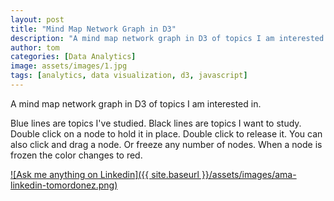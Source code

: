 ```yaml
---
layout: post
title: "Mind Map Network Graph in D3"
description: "A mind map network graph in D3 of topics I am interested in."
author: tom
categories: [Data Analytics]
image: assets/images/1.jpg
tags: [analytics, data visualization, d3, javascript]
---
```


A mind map network graph in D3 of topics I am interested in.

Blue lines are topics I've studied. Black lines are topics I want to study. Double click on a node to hold it in place. Double click to release it. You can also click and drag a node. Or freeze any number of nodes. When a node is frozen the color changes to red.

<div id="mindMap"></div>

[![Ask me anything on Linkedin]({{ site.baseurl }}/assets/images/ama-linkedin-tomordonez.png)](https://www.linkedin.com/in/tomordonez/)

<script type="text/javascript" src="../assets/js/d3.min.js"></script>
<script type="text/javascript" src="../assets/js/d3-scale-chromatic.v1.min.js"></script>
<link rel="stylesheet" type="text/css" href="/assets/mindMap.css">
<script type="text/javascript" src="../assets/js/mindMap.js"></script>